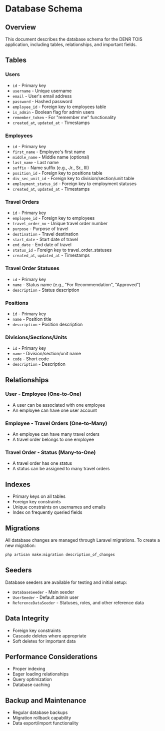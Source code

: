 # Database Schema

## Overview
This document describes the database schema for the DENR TOIS application, including tables, relationships, and important fields.

## Tables

### Users
- `id` - Primary key
- `username` - Unique username
- `email` - User's email address
- `password` - Hashed password
- `employee_id` - Foreign key to employees table
- `is_admin` - Boolean flag for admin users
- `remember_token` - For "remember me" functionality
- `created_at`, `updated_at` - Timestamps

### Employees
- `id` - Primary key
- `first_name` - Employee's first name
- `middle_name` - Middle name (optional)
- `last_name` - Last name
- `suffix` - Name suffix (e.g., Jr., Sr., III)
- `position_id` - Foreign key to positions table
- `div_sec_unit_id` - Foreign key to division/section/unit table
- `employment_status_id` - Foreign key to employment statuses
- `created_at`, `updated_at` - Timestamps

### Travel Orders
- `id` - Primary key
- `employee_id` - Foreign key to employees
- `travel_order_no` - Unique travel order number
- `purpose` - Purpose of travel
- `destination` - Travel destination
- `start_date` - Start date of travel
- `end_date` - End date of travel
- `status_id` - Foreign key to travel_order_statuses
- `created_at`, `updated_at` - Timestamps

### Travel Order Statuses
- `id` - Primary key
- `name` - Status name (e.g., "For Recommendation", "Approved")
- `description` - Status description

### Positions
- `id` - Primary key
- `name` - Position title
- `description` - Position description

### Divisions/Sections/Units
- `id` - Primary key
- `name` - Division/section/unit name
- `code` - Short code
- `description` - Description

## Relationships

### User - Employee (One-to-One)
- A user can be associated with one employee
- An employee can have one user account

### Employee - Travel Orders (One-to-Many)
- An employee can have many travel orders
- A travel order belongs to one employee

### Travel Order - Status (Many-to-One)
- A travel order has one status
- A status can be assigned to many travel orders

## Indexes
- Primary keys on all tables
- Foreign key constraints
- Unique constraints on usernames and emails
- Index on frequently queried fields

## Migrations
All database changes are managed through Laravel migrations. To create a new migration:

```bash
php artisan make:migration description_of_changes
```

## Seeders
Database seeders are available for testing and initial setup:
- `DatabaseSeeder` - Main seeder
- `UserSeeder` - Default admin user
- `ReferenceDataSeeder` - Statuses, roles, and other reference data

## Data Integrity
- Foreign key constraints
- Cascade deletes where appropriate
- Soft deletes for important data

## Performance Considerations
- Proper indexing
- Eager loading relationships
- Query optimization
- Database caching

## Backup and Maintenance
- Regular database backups
- Migration rollback capability
- Data export/import functionality
